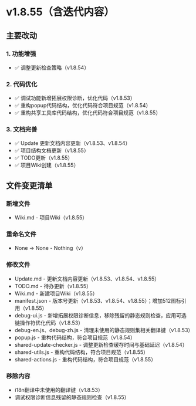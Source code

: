 # v1.8.55（含迭代内容）

## 主要改动

### 1. 功能增强

- ✅ 调整更新检查策略（v1.8.54）


### 2. 代码优化

- ✅ 调试功能新增拓展权限诊断，优化代码（v1.8.53）
- ✅ 重构popup代码结构，优化代码符合项目规范（v1.8.54）
- ✅ 重构共享工具库代码结构，优化代码符合项目规范（v1.8.55）


### 3. 文档完善

- ✅ Update 更新文档内容更新（v1.8.53、v1.8.54）
- ✅ 项目结构文档更新（v1.8.55）
- ✅ TODO更新（v1.8.55）
- ✅ 项目Wiki创建（v1.8.55）



## 文件变更清单

### 新增文件

- Wiki.md - 项目Wiki（v1.8.55）

### 重命名文件

- None → None - Nothing（v）

### 修改文件

- Update.md - 更新文档内容更新（v1.8.53、v1.8.54、v1.8.55）
- TODO.md - 待办更新（v1.8.55）
- Wiki.md - 新建项目Wiki（v1.8.55）
- manifest.json - 版本号更新（v1.8.53、v1.8.54、v1.8.55）；增加512图标引用（v1.8.55）
- debug-ui.js - 新增拓展权限诊断信息，移除残留的静态规则检查，应用可选链操作符优化代码（v1.8.53）
- debug-en.js、debug-zh.js - 清理未使用的静态规则集相关翻译键（v1.8.53）
- popup.js - 重构代码结构，符合项目规范（v1.8.54）
- shared-update-checker.js - 调整更新检查缓存时间与基础延迟（v1.8.54）
- shared-utils.js - 重构代码结构，符合项目规范（v1.8.55）
- shared-actions.js - 重构代码结构，符合项目规范（v1.8.55）


### 移除内容

- i18n翻译中未使用的翻译键（v1.8.53）
- 调试权限诊断信息残留的静态规则检查（v1.8.55）